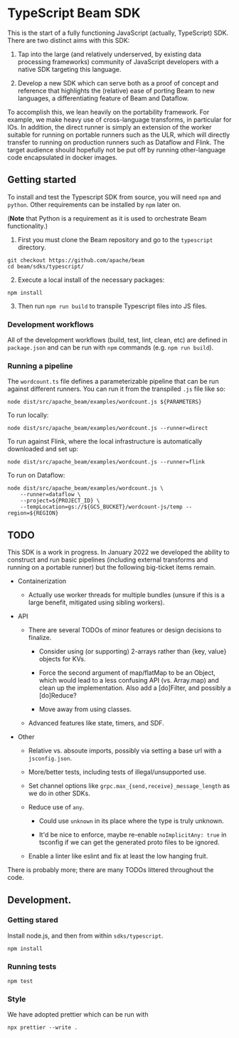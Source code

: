 <!--
    Licensed to the Apache Software Foundation (ASF) under one
    or more contributor license agreements.  See the NOTICE file
    distributed with this work for additional information
    regarding copyright ownership.  The ASF licenses this file
    to you under the Apache License, Version 2.0 (the
    "License"); you may not use this file except in compliance
    with the License.  You may obtain a copy of the License at

      http://www.apache.org/licenses/LICENSE-2.0

    Unless required by applicable law or agreed to in writing,
    software distributed under the License is distributed on an
    "AS IS" BASIS, WITHOUT WARRANTIES OR CONDITIONS OF ANY
    KIND, either express or implied.  See the License for the
    specific language governing permissions and limitations
    under the License.
-->

# TypeScript Beam SDK

This is the start of a fully functioning JavaScript (actually, TypeScript) SDK.
There are two distinct aims with this SDK:

1. Tap into the large (and relatively underserved, by existing data processing
frameworks) community of JavaScript developers with a native SDK targeting this language.

1. Develop a new SDK which can serve both as a proof of concept and reference
that highlights the (relative) ease of porting Beam to new languages,
a differentiating feature of Beam and Dataflow.

To accomplish this, we lean heavily on the portability framework.
For example, we make heavy use of cross-language transforms,
in particular for IOs.
In addition, the direct runner is simply an extension of the worker suitable
for running on portable runners such as the ULR, which will directly transfer
to running on production runners such as Dataflow and Flink.
The target audience should hopefully not be put off by running other-language
code encapsulated in docker images.

## Getting started

To install and test the Typescript SDK from source, you will need `npm` and
`python`. Other requirements can be installed by `npm` later on.

(**Note** that Python is a requirement as it is used to orchestrate Beam
functionality.)

1. First you must clone the Beam repository and go to the `typescript` directory.
```
git checkout https://github.com/apache/beam
cd beam/sdks/typescript/
```

2. Execute a local install of the necessary packages:

```
npm install
```

3. Then run `npm run build` to transpile Typescript files into JS files.

### Development workflows

All of the development workflows (build, test, lint, clean, etc) are defined in
`package.json` and can be run with `npm` commands (e.g. `npm run build`).

### Running a pipeline

The `wordcount.ts` file defines a parameterizable pipeline that can be run
against different runners. You can run it from the transpiled `.js` file
like so:

```
node dist/src/apache_beam/examples/wordcount.js ${PARAMETERS}
```

To run locally:

```
node dist/src/apache_beam/examples/wordcount.js --runner=direct
```

To run against Flink, where the local infrastructure is automatically
downloaded and set up:

```
node dist/src/apache_beam/examples/wordcount.js --runner=flink
```

To run on Dataflow:

```
node dist/src/apache_beam/examples/wordcount.js \
    --runner=dataflow \
    --project=${PROJECT_ID} \
    --tempLocation=gs://${GCS_BUCKET}/wordcount-js/temp --region=${REGION}
```

## TODO

This SDK is a work in progress. In January 2022 we developed the ability to
construct and run basic pipelines (including external transforms and running
on a portable runner) but the following big-ticket items remain.

* Containerization

  * Actually use worker threads for multiple bundles
    (unsure if this is a large benefit, mitigated using sibling workers).

* API

  * There are several TODOs of minor features or design decisions to finalize.

    * Consider using (or supporting) 2-arrays rather than {key, value} objects
      for KVs.

    * Force the second argument of map/flatMap to be an Object, which would lead
    to a less confusing API (vs. Array.map) and clean up the implementation.
    Also add a [do]Filter, and possibly a [do]Reduce?

    * Move away from using classes.

  * Advanced features like state, timers, and SDF.

* Other

  * Relative vs. absoute imports, possibly via setting a base url with a
  `jsconfig.json`.

  * More/better tests, including tests of illegal/unsupported use.

  * Set channel options like `grpc.max_{send,receive}_message_length` as we
  do in other SDKs.

  * Reduce use of `any`.

    * Could use `unknown` in its place where the type is truly unknown.

    * It'd be nice to enforce, maybe re-enable `noImplicitAny: true` in
    tsconfig if we can get the generated proto files to be ignored.

  * Enable a linter like eslint and fix at least the low hanging fruit.

There is probably more; there are many TODOs littered throughout the code.

## Development.

### Getting stared

Install node.js, and then from within `sdks/typescript`.

```
npm install
```

### Running tests

```
npm test
```

### Style

We have adopted prettier which can be run with

```
npx prettier --write .
```
